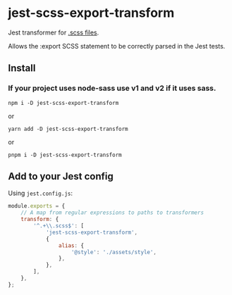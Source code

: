 # jest-scss-export-transform

Jest transformer for [.scss files](https://sass-lang.com/).

Allows the :export SCSS statement to be correctly parsed in the Jest tests.

## Install

### If your project uses node-sass use v1 and v2 if it uses sass.

`npm i -D jest-scss-export-transform`

or

`yarn add -D jest-scss-export-transform`

or

`pnpm i -D jest-scss-export-transform`

## Add to your Jest config

Using `jest.config.js`:

```javascript
module.exports = {
    // A map from regular expressions to paths to transformers
    transform: {
        '^.+\\.scss$': [
            'jest-scss-export-transform',
            {
                alias: {
                    '@style': './assets/style',
                },
            },
        ],
    },
};
```
